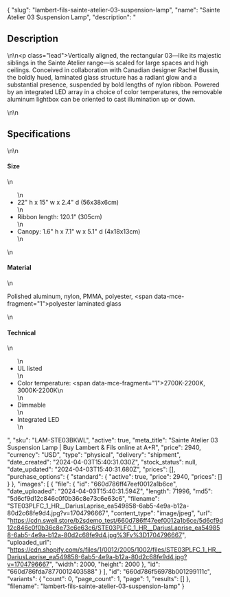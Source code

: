 {
  "slug": "lambert-fils-sainte-atelier-03-suspension-lamp",
  "name": "Sainte Atelier 03 Suspension Lamp",
  "description": "<h2>Description</h2>\n<!-- split -->\n<p class=\"lead\">Vertically aligned, the rectangular 03—like its majestic siblings in the Sainte Atelier range—is scaled for large spaces and high ceilings. Conceived in collaboration with Canadian designer Rachel Bussin, the boldly hued, laminated glass structure has a radiant glow and a substantial presence, suspended by bold lengths of nylon ribbon. Powered by an integrated LED array in a choice of color temperatures, the removable aluminum lightbox can be oriented to cast illumination up or down.  </p>\n<!-- split -->\n<h2>Specifications</h2>\n<!-- split -->\n<h4>Size</h4>\n<ul>\n<li>22\" h x 15\" w x 2.4\" d (56x38x6cm)</li>\n<li>Ribbon length: 120.1\" (305cm)</li>\n<li>Canopy: 1.6\" h x 7.1\" w x 5.1\" d (4x18x13cm)</li>\n</ul>\n<h4>Material</h4>\n<p><span>Polished aluminum, nylon, PMMA, polyester,</span><span> </span><span data-mce-fragment=\"1\">polyester laminated glass</span></p>\n<h4>Technical</h4>\n<ul>\n<li>UL listed</li>\n<li>Color temperature: <span data-mce-fragment=\"1\">2700K-2200K, 3000K-2200K</span>\n</li>\n<li>Dimmable</li>\n<li>Integrated LED</li>\n</ul>",
  "sku": "LAM-STE03BKWL",
  "active": true,
  "meta_title": "Sainte Atelier 03 Suspension Lamp | Buy Lambert & Fils online at A+R",
  "price": 2940,
  "currency": "USD",
  "type": "physical",
  "delivery": "shipment",
  "date_created": "2024-04-03T15:40:31.030Z",
  "stock_status": null,
  "date_updated": "2024-04-03T15:40:31.680Z",
  "prices": [],
  "purchase_options": {
    "standard": {
      "active": true,
      "price": 2940,
      "prices": []
    }
  },
  "images": [
    {
      "file": {
        "id": "660d786ff47eef0012a1b6ce",
        "date_uploaded": "2024-04-03T15:40:31.594Z",
        "length": 71996,
        "md5": "5d6cf9d12c846c0f0b36c8e73c6e63c6",
        "filename": "STE03PLFC_1_HR__DariusLaprise_ea549858-6ab5-4e9a-b12a-80d2c68fe9d4.jpg?v=1704796667",
        "content_type": "image/jpeg",
        "url": "https://cdn.swell.store/b2sdemo_test/660d786ff47eef0012a1b6ce/5d6cf9d12c846c0f0b36c8e73c6e63c6/STE03PLFC_1_HR__DariusLaprise_ea549858-6ab5-4e9a-b12a-80d2c68fe9d4.jpg%3Fv%3D1704796667",
        "uploaded_url": "https://cdn.shopify.com/s/files/1/0012/2005/1002/files/STE03PLFC_1_HR__DariusLaprise_ea549858-6ab5-4e9a-b12a-80d2c68fe9d4.jpg?v=1704796667",
        "width": 2000,
        "height": 2000
      },
      "id": "660d786fda78770012403588"
    }
  ],
  "id": "660d786f56978b001299111c",
  "variants": {
    "count": 0,
    "page_count": 1,
    "page": 1,
    "results": []
  },
  "filename": "lambert-fils-sainte-atelier-03-suspension-lamp"
}